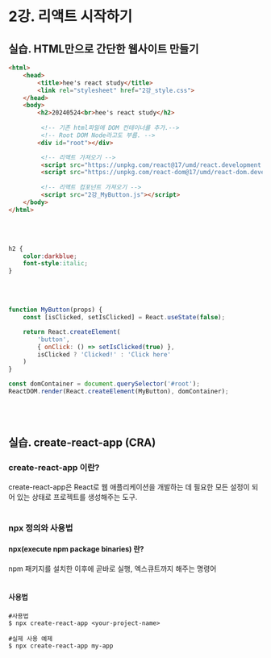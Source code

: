 # 2강. 리액트 시작하기

## 실습. HTML만으로 간단한 웹사이트 만들기 

```html
<html>
    <head>
        <title>hee's react study</title>
        <link rel="stylesheet" href="2강_style.css">
    </head>
    <body>
        <h2>20240524<br>hee's react study</h2>
        
         <!-- 기존 html파일에 DOM 컨테이너를 추가.-->
         <!-- Root DOM Node라고도 부름. -->
        <div id="root"></div> 

         <!-- 리액트 가져오기 -->
         <script src="https://unpkg.com/react@17/umd/react.development.js" crossorigin></script>
         <script src="https://unpkg.com/react-dom@17/umd/react-dom.development.js" crossorigin></script>
 
         <!-- 리액트 컴포넌트 가져오기 -->
         <script src="2강_MyButton.js"></script>
    </body>
</html>
```
<br><br>

```css
h2 {
    color:darkblue;
    font-style:italic;
}
```
<br><br>

```javascript
function MyButton(props) {
    const [isClicked, setIsClicked] = React.useState(false);

    return React.createElement(
        'button',
        { onClick: () => setIsClicked(true) },
        isClicked ? 'Clicked!' : 'Click here'
    )
}

const domContainer = document.querySelector('#root');
ReactDOM.render(React.createElement(MyButton), domContainer);
```
<br><br>

## 실습. create-react-app (CRA)

### create-react-app 이란?
create-react-app은 React로 웹 애플리케이션을 개발하는 데 필요한 모든 설정이 되어 있는 상태로 프로젝트를 생성해주는 도구.
<br><br>

### npx 정의와 사용법

#### npx(e<b>x</b>ecute <b>np</b>m package binaries) 란?
npm 패키지를 설치한 이후에 곧바로 실행, 엑스큐트까지 해주는 명령어
<br><br>

#### 사용법
```
#사용법
$ npx create-react-app <your-project-name>

#실제 사용 예제
$ npx create-react-app my-app
```